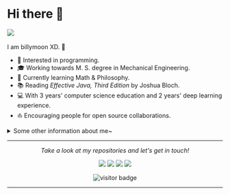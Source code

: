 # Hi there 👋

![](https://github.com/halfrost/halfrost/blob/master/icons/header_.png)

I am billymoon XD. 🌈    

* 🧐   Interested in programming.
* 🎓   Working towards M. S. degree in Mechanical Engineering.
* 🌱   Currently learning Math & Philosophy.
* 📚   Reading *Effective Java, Third Edition* by Joshua Bloch.
* 💻   With 3 years' computer science education and 2 years' deep learning experience.
* ⛵   Encouraging people for open source collaborations.

<details>
  <summary>Some other information about me~</summary>
  <br>

* 🎉   Software and Frameworks

<img align="left" src="icons/python.svg" />
<img align="left" src="icons/tensorflow.svg" />
<img align="left" src="icons/keras.svg" />
<br />
<img align="left" src="icons/java.svg" />
<img align="left" src="icons/spring.svg" />
<img align="left" src="icons/redis.svg" />
<img align="left" src="icons/mysql.svg" />
<img align="left" src="icons/maven.svg" />
<br />
<img align="left" src="icons/linux.svg" />
<img align="left" src="icons/ubuntu.svg" />
<img align="left" src="icons/vim.svg" />
<br />
<br />

* 👑   GitHub Statistics

<p align="center">
<img align="center" src="https://github-readme-stats.vercel.app/api?username=billymoonxd&show_icons=true&include_all_commits=true&count_private=true&theme=default" alt="halfrost's Github Stats" />
</p>
<p align="center">
<img align="center" src="https://github-readme-stats.vercel.app/api/top-langs/?username=billymoonxd&hide_langs_below=1&hide_border=true&layout=compact&theme=default" />
</p>
</details>

<hr>
<p align="center">
  <i>Take a look at my repositories and let's get in touch!</i>

<p align="center">
<a href= "https://github.com/halfrost/Halfrost-Field/"><img src="https://img.icons8.com/material-outlined/27/000000/ball-point-pen.png"/></a>
<a href= "https://www.linkedin.com/in/halffrost/"><img src="https://img.icons8.com/material-outlined/30/000000/linkedin.png"/></a>
<a href= "https://twitter.com/halffrost"><img src="https://img.icons8.com/material-outlined/30/000000/twitter.png"/></a>
<a href= "https://halfrost.com"><img src="https://img.icons8.com/material-outlined/27/000000/geography.png"/></a>
</p>

<p  align="center">
<!--<img src="https://visitor-badge.glitch.me/badge?page_id=halfrost.halfrost" alt="visitor badge"/>-->
<img src="https://visitor-badge.laobi.icu/badge?page_id=billymoonxd.billymoonxd" alt="visitor badge"/>       
</p>

</p>

---

